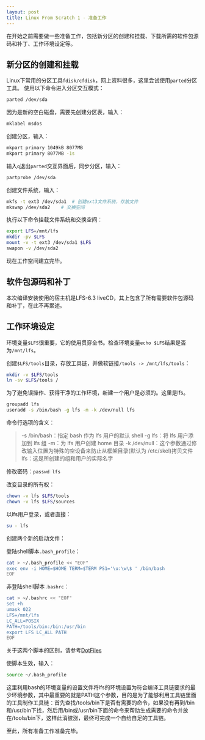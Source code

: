 ```yaml
---
layout: post
title: Linux From Scratch 1 - 准备工作
---
```

在开始之前需要做一些准备工作，包括新分区的创建和挂载、下载所需的软件包源码和补丁、工作环境设定等。

## 新分区的创建和挂载

Linux下常用的分区工具`fdisk/cfdisk`，网上资料很多，这里尝试使用`parted`分区工具。
使用以下命令进入分区交互模式：

``` bash
parted /dev/sda
```
因为是新的空白磁盘，需要先创建分区表，输入：

``` bash
mklabel msdos
```
创建分区，输入：

``` bash
mkpart primary 1049kB 8077MB
mkpart primary 8077MB -1s
```
输入`q`退出`parted`交互界面后，同步分区，输入：

``` bash
partprobe /dev/sda
```
创建文件系统，输入：

``` bash
mkfs -t ext3 /dev/sda1	# 创建ext3文件系统，存放文件
mkswap /dev/sda2	# 交换空间
```
执行以下命令挂载文件系统和交换空间：

``` bash
export LFS=/mnt/lfs
mkdir -pv $LFS
mount -v -t ext3 /dev/sda1 $LFS
swapon -v /dev/sda2
```
现在工作空间建立完毕。

## 软件包源码和补丁

本次编译安装使用的宿主机是LFS-6.3 liveCD，其上包含了所有需要软件包源码和补丁，在此不再累述。

## 工作环境设定

环境变量`$LFS`很重要，它的使用贯穿全书。检查环境变量`echo $LFS`结果是否为`/mnt/lfs`。

创建`$LFS/tools`目录，存放工具链，并做软链接`/tools -> /mnt/lfs/tools`：

``` bash
mkdir -v $LFS/tools
ln -sv $LFS/tools /
```
为了避免误操作、获得干净的工作环境，新建一个用户是必须的。这里是lfs。

``` bash
groupadd lfs
useradd -s /bin/bash -g lfs -m -k /dev/null lfs
```
命令行选项的含义：

> -s /bin/bash：指定 bash 作为 lfs 用户的默认 shell
> -g lfs：将 lfs 用户添加到 lfs 组
> -m：为 lfs 用户创建 home 目录
> -k /dev/null：这个参数通过修改输入位置为特殊的空设备来防止从框架目录(默认为 /etc/skel)拷贝文件
> lfs：这是所创建的组和用户的实际名字

修改密码：`passwd lfs`

改变目录的所有权：

``` bash
chown -v lfs $LFS/tools
chown -v lfs $LFS/sources
```
以lfs用户登录，或者直接：

``` bash
su - lfs
```
创建两个新的启动文件：

登陆shell脚本`.bash_profile`：

``` bash
cat > ~/.bash_profile << "EOF"
exec env -i HOME=$HOME TERM=$TERM PS1='\u:\w\$ ' /bin/bash
EOF
```

非登陆shell脚本`.bashrc`：

``` bash
cat > ~/.bashrc << "EOF"
set +h
umask 022
LFS=/mnt/lfs
LC_ALL=POSIX
PATH=/tools/bin:/bin:/usr/bin
export LFS LC_ALL PATH
EOF
```

关于这两个脚本的区别，请参考[DotFiles](https://wiki.debian.org/DotFiles)

使脚本生效，输入：

``` bash
source ~/.bash_profile
```
这里利用bash的环境变量的设置文件将lfs的环境设置为符合编译工具链要求的最少环境参数，其中最重要的就是PATH这个参数，目的是为了能够利用工具链里面的工具制作工具链：首先查找/tools/bin下是否有需要的命令，如果没有再到/bin和/usr/bin下找，然后用/bin或/usr/bin下面的命令来帮助生成需要的命令并放在/tools/bin下，这样此消彼涨，最终可完成一个自给自足的工具链。

至此，所有准备工作准备完毕。
